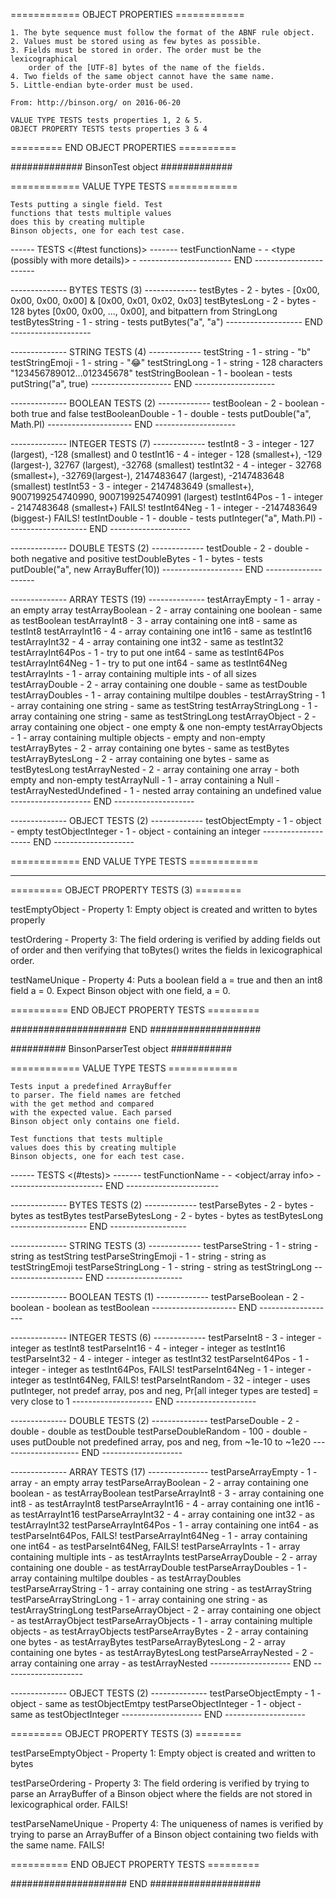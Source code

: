 
============ OBJECT PROPERTIES ============

    1. The byte sequence must follow the format of the ABNF rule object.
    2. Values must be stored using as few bytes as possible.
    3. Fields must be stored in order. The order must be the lexicographical
        order of the [UTF-8] bytes of the name of the fields.
    4. Two fields of the same object cannot have the same name.
    5. Little-endian byte-order must be used.

    From: http://binson.org/ on 2016-06-20

    VALUE TYPE TESTS tests properties 1, 2 & 5.
    OBJECT PROPERTY TESTS tests properties 3 & 4

========= END OBJECT PROPERTIES ==========

############# BinsonTest object #############

============ VALUE TYPE TESTS ============

    Tests putting a single field. Test
    functions that tests multiple values
    does this by creating multiple
    Binson objects, one for each test case.

------ <VALUE TYPE TESTED> TESTS <(#test functions)> -------
testFunctionName - <number of tested> - <type (possibly with more details)> - <test specific info>
----------------------- END -----------------------


-------------- BYTES TESTS (3) -------------
testBytes       - 2 - bytes     - [0x00, 0x00, 0x00, 0x00] & [0x00, 0x01, 0x02, 0x03]
testBytesLong   - 2 - bytes     - 128 bytes [0x00, 0x00, ..., 0x00], and bitpattern from StringLong
testBytesString - 1 - string    - tests putBytes("a", "a")
------------------- END --------------------


-------------- STRING TESTS (4) -------------
testString          - 1 - string    - "b"
testStringEmoji     - 1 - string    - "😂"
testStringLong      - 1 - string    - 128 characters "123456789012...012345678"
testStringBoolean   - 1 - boolean   - tests putString("a", true)
-------------------- END --------------------


-------------- BOOLEAN TESTS (2) -------------
testBoolean         - 2 - boolean   - both true and false
testBooleanDouble   - 1 - double    - tests putDouble("a", Math.PI)
--------------------- END --------------------


-------------- INTEGER TESTS (7) -------------
testInt8        - 3 - integer    - 127 (largest), -128 (smallest) and 0
testInt16       - 4 - integer    - 128 (smallest+), -129 (largest-), 32767 (largest), -32768 (smallest)
testInt32       - 4 - integer    - 32768 (smallest+), -32769(largest-), 2147483647 (largest), -2147483648 (smallest)
testInt53       - 3 - integer    - 2147483649 (smallest+), 9007199254740990, 9007199254740991 (largest)
testInt64Pos    - 1 - integer    - 2147483648 (smallest+) FAILS!
testInt64Neg    - 1 - integer    - -2147483649 (biggest-) FAILS!
testIntDouble   - 1 - double     - tests putInteger("a", Math.PI)
-------------------- END --------------------


-------------- DOUBLE TESTS (2) -------------
testDouble      - 2 - double    - both negative and positive
testDoubleBytes - 1 - bytes     - tests putDouble("a", new ArrayBuffer(10))
-------------------- END --------------------


-------------- ARRAY TESTS (19) --------------
testArrayEmpty            - 1 - array                             - an empty array
testArrayBoolean          - 2 - array containing one boolean      - same as testBoolean
testArrayInt8             - 3 - array containing one int8         - same as testInt8
testArrayInt16            - 4 - array containing one int16        - same as testInt16
testArrayInt32            - 4 - array containing one int32        - same as testInt32
testArrayInt64Pos         - 1 - try to put one int64              - same as testInt64Pos
testArrayInt64Neg         - 1 - try to put one int64              - same as testInt64Neg
testArrayInts             - 1 - array containing multiple ints    - of all sizes
testArrayDouble           - 2 - array containing one double       - same as testDouble
testArrayDoubles          - 1 - array containing multilpe doubles -
testArrayString           - 1 - array containing one string       - same as testString
testArrayStringLong       - 1 - array containing one string       - same as testStringLong
testArrayObject           - 2 - array containing one object       - one empty & one non-empty
testArrayObjects          - 1 - array containing multiple objects - empty and non-empty
testArrayBytes            - 2 - array containing one bytes        - same as testBytes
testArrayBytesLong        - 2 - array containing one bytes        - same as testBytesLong
testArrayNested           - 2 - array containing one array        - both empty and non-empty
testArrayNull             - 1 - array containing a Null           -
testArrayNestedUndefined  - 1 - nested array containing an undefined value
-------------------- END --------------------


-------------- OBJECT TESTS (2) -------------
testObjectEmpty     - 1 - object    - empty
testObjectInteger   - 1 - object    - containing an integer
-------------------- END --------------------

============ END VALUE TYPE TESTS ============

______________________________________________

========= OBJECT PROPERTY TESTS (3) ========

testEmptyObject     - Property 1:   Empty object is created and written to bytes properly

testOrdering        - Property 3:   The field ordering is verified by adding fields
                                    out of order and then verifying that toBytes()
                                    writes the fields in lexicographical order.

testNameUnique     - Property 4:    Puts a boolean field a = true and then an int8 field
                                    a = 0. Expect Binson object with one field, a = 0.

========== END OBJECT PROPERTY TESTS =========

##################### END ####################


########## BinsonParserTest object ###########

============ VALUE TYPE TESTS ============

    Tests input a predefined ArrayBuffer
    to parser. The field names are fetched
    with the get method and compared
    with the expected value. Each parsed
    Binson object only contains one field.

    Test functions that tests multiple
    values does this by creating multiple
    Binson objects, one for each test case.

------ <VALUE TYPE TESTED> TESTS <(#tests)> -------
testFunctionName - <number of tested> - <object/array info> - <test specific info>
----------------------- END -----------------------


-------------- BYTES TESTS (2) -------------
testParseBytes          - 2    - bytes    - bytes as testBytes
testParseBytesLong      - 2    - bytes    - bytes as testBytesLong
------------------- END -------------------


-------------- STRING TESTS (3) -------------
testParseString        - 1  - string    - string as testString
testParseStringEmoji   - 1  - string    - string as testStringEmoji
testParseStringLong    - 1  - string    - string as testStringLong
-------------------- END -------------------


-------------- BOOLEAN TESTS (1) -------------
testParseBoolean       - 2  - boolean - boolean as testBoolean
--------------------- END -------------------


-------------- INTEGER TESTS (6) -------------
testParseInt8        - 3    - integer - integer as testInt8
testParseInt16       - 4    - integer - integer as testInt16
testParseInt32       - 4    - integer - integer as testInt32
testParseInt64Pos    - 1    - integer - integer as testInt64Pos, FAILS!
testParseInt64Neg    - 1    - integer - integer as testInt64Neg, FAILS!
testParseIntRandom   - 32   - integer - uses putInteger, not predef array, pos and neg,
                                        Pr[all integer types are tested] = very close to 1
-------------------- END --------------------


-------------- DOUBLE TESTS (2) --------------
testParseDouble        - 2    - double - double as testDouble
testParseDoubleRandom  - 100  - double - uses putDouble not predefined array,
                                         pos and neg, from ~1e-10 to ~1e20
-------------------- END --------------------


-------------- ARRAY TESTS (17) ---------------
testParseArrayEmpty        - 1 - array                             - an empty array
testParseArrayBoolean      - 2 - array containing one boolean      - as testArrayBoolean
testParseArrayInt8         - 3 - array containing one int8         - as testArrayInt8
testParseArrayInt16        - 4 - array containing one int16        - as testArrayInt16
testParseArrayInt32        - 4 - array containing one int32        - as testArrayInt32
testParseArrayInt64Pos     - 1 - array containing one int64        - as testParseInt64Pos, FAILS!
testParseArrayInt64Neg     - 1 - array containing one int64        - as testParseInt64Neg, FAILS!
testParseArrayInts         - 1 - array containing multiple ints    - as testArrayInts
testParseArrayDouble       - 2 - array containing one double       - as testArrayDouble
testParseArrayDoubles      - 1 - array containing multilpe doubles - as testArrayDoubles
testParseArrayString       - 1 - array containing one string       - as testArrayString
testParseArrayStringLong   - 1 - array containing one string       - as testArrayStringLong
testParseArrayObject       - 2 - array containing one object       - as testArrayObject
testParseArrayObjects      - 1 - array containing multiple objects - as testArrayObjects
testParseArrayBytes        - 2 - array containing one bytes        - as testArrayBytes
testParseArrayBytesLong    - 2 - array containing one bytes        - as testArrayBytesLong
testParseArrayNested       - 2 - array containing one array        - as testArrayNested
-------------------- END --------------------


-------------- OBJECT TESTS (2) --------------
testParseObjectEmpty        - 1 - object    - same as testObjectEmtpy
testParseObjectInteger      - 1 - object    - same as testObjectInteger
-------------------- END --------------------

========= OBJECT PROPERTY TESTS (3) ========

testParseEmptyObject    - Property 1:    Empty object is created and written to bytes

testParseOrdering       - Property 3:    The field ordering is verified by trying to parse an
                                            ArrayBuffer of a Binson object where the fields are
                                            not stored in lexicographical order. FAILS!

testParseNameUnique     - Property 4:    The uniqueness of names is verified by trying to parse
                                            an ArrayBuffer of a Binson object containing two
                                            fields with the same name. FAILS!

========== END OBJECT PROPERTY TESTS =========

##################### END ####################

